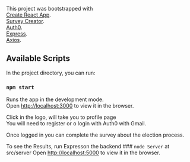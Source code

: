 This project was bootstrapped with<br> 
[Create React App](https://github.com/facebook/create-react-app).<br>
[Survey Creator](https://surveyjs.io/survey/Builder/).<br>
[Auth0](https://auth0.com/).<br>
[Express](https://expressjs.com/).<br>
[Axios](https://github.com/axios/axios).<br>

## Available Scripts

In the project directory, you can run:

### `npm start`

Runs the app in the development mode.<br />
Open [http://localhost:3000](http://localhost:3000) to view it in the browser.

Click in the logo, will take you to profile page<br />
You will need to register or o login with Auth0 with Gmail.

Once logged in you can complete the survey about the election process.

To see the Results, run Expresson the backend ### `node Server` at src/server
Open [http://localhost:5000](http://localhost:5000) to view it in the browser.




